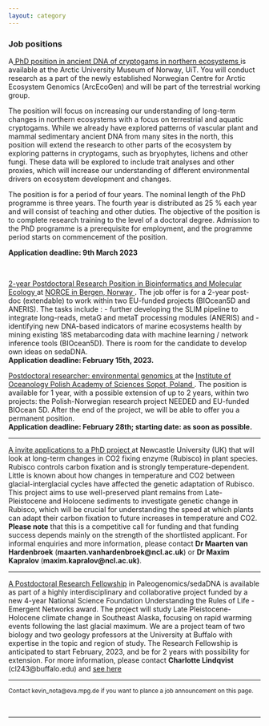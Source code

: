 ```yaml
---
layout: category
---
```


<div class="intro">
<h3 class="section-title underline">Job positions</h3>
  
<p>A<a href="https://www.jobbnorge.no/en/available-jobs/job/239568/phd-fellow-in-ancient-dna-of-cryptogams-in-northern-ecosystems" target="_blank"><u> PhD position in ancient DNA of cryptogams in northern ecosystems </u></a>is available at the Arctic University Museum of Norway, UiT. You will conduct research as a part of the newly established Norwegian Centre for Arctic Ecosystem Genomics (ArcEcoGen) and will be part of the terrestrial working group.</p>

<p>The position will focus on increasing our understanding of long-term changes in northern ecosystems with a focus on terrestrial and aquatic cryptogams. While we already have explored patterns of vascular plant and mammal sedimentary ancient DNA from many sites in the north, this position will extend the research to other parts of the ecosystem by exploring patterns in cryptogams, such as bryophytes, lichens and other fungi. These data will be explored to include trait analyses and other proxies, which will increase our understanding of different environmental drivers on ecosystem development and changes.</p>

<p>The position is for a period of four years. The nominal length of the PhD programme is three years. The fourth year is distributed as 25 % each year and will consist of teaching and other duties. The objective of the position is to complete research training to the level of a doctoral degree. Admission to the PhD programme is a prerequisite for employment, and the programme period starts on commencement of the position.</p>

<p><b>Application deadline: 9th March 2023</b></p>
<br>  
<p><a href="https://www.jobbnorge.no/en/available-jobs/job/238789/2-year-postdoctoral-research-position-in-bioinformatics-and-molecular-ecology" target="_blank"><u> 2-year Postdoctoral Research Position in Bioinformatics and Molecular Ecology </u></a> at <a href="https://www.iopan.pl/en/" target="_blank"><u> NORCE in Bergen, Norway </u></a>. The job offer is for a 2-year post-doc (extendable) to work within two EU-funded projects (BIOcean5D and ANERIS). The tasks include : - further developing the SLIM pipeline to integrate long-reads, metaG and metaT processing modules (ANERIS) and - identifying new DNA-based indicators of marine ecosystems health by mining existing 18S metabarcoding data with machine learning / network inference tools (BIOcean5D). There is room for the candidate to develop own ideas on sedaDNA. 
  <br>
   <b>Application deadline: February 15th, 2023.</b></p>
  
 
 <p><a href="https://www.researchgate.net/job/989138_Postdoctoral_researcher_environmental_genomics" target="_blank"><u> Postdoctoral researcher: environmental genomics </u></a> at the <a href="https://www.iopan.pl/en/" target="_blank"><u> Institute of Oceanology Polish Academy of Sciences Sopot, Poland </u></a>. The position is available for 1 year, with a possible extension of up to 2 years, within two projects: the Polish-Norwegian research project NEEDED and EU-funded BIOcean 5D. After the end of the project, we will be able to offer you a permanent position. 
  <br>
   <b>Application deadline: February 28th; starting date: as soon as possible.</b></p>
  
 
<hr />
<p><a href="https://iapetus2.ac.uk/studentships/time-travelling-with-ancient-dna-revealing-past-adaptations-of-plants-to-changes-in-atmospheric-temperature-and-co2-levels-2/" target="_blank"><u> A invite applications to a PhD project </u></a> at Newcastle University (UK) that will look at long-term changes in CO2 fixing enzyme (Rubisco) in plant species. Rubisco controls carbon fixation and is strongly temperature-dependent. Little is known about how changes in temperature and CO2 between glacial-interglacial cycles have affected the genetic adaptation of Rubisco. This project aims to use well-preserved plant remains from Late-Pleistocene and Holocene sediments to investigate genetic change in Rubisco, which will be crucial for understanding the speed at which plants can adapt their carbon fixation to future increases in temperature and CO2. <b> Please note</b> that this is a competitive call for funding and that funding success depends mainly on the strength of the shortlisted applicant. For informal enquiries and more information, please contact <b> Dr Maarten van Hardenbroek</b> (<b>maarten.vanhardenbroek@ncl.ac.uk</b>) or <b>Dr Maxim Kapralov </b>(<b>maxim.kapralov@ncl.ac.uk)</b>.</p>
  <hr />
<p><a href="https://evol.mcmaster.ca/~brian/evoldir/PostDocs/UBuffalo.Paleogenomics_sedaDNA" target="_blank"><u> A Postdoctoral Research Fellowship</u></a> in Paleogenomics/sedaDNA is available as part of a highly interdisciplinary and collaborative project funded by a new 4-year National Science Foundation Understanding the Rules of Life - Emergent Networks award. The project will study Late Pleistocene-Holocene climate change in Southeast Alaska, focusing on rapid warming events following the last glacial maximum. We are a project team of two biology and two geology professors at the University at Buffalo with expertise in the topic and region of study. The Research Fellowship is anticipated to start February, 2023, and be for 2 years with possibility for extension. For more information, please contact <b>Charlotte Lindqvist</b> (cl243@buffalo.edu) and <a href="https://evol.mcmaster.ca/~brian/evoldir/PostDocs/UBuffalo.Paleogenomics_sedaDNA" target="_blank"><u> see here </u></a>
</p>  
  
<hr />
<p><small>Contact kevin_nota@eva.mpg.de if you want to plance a job announcement on this page.</small></p>

<br>

<hr>
